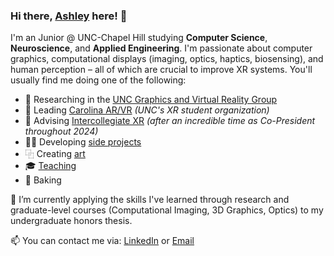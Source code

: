 ### Hi there, [Ashley](https://aneall.github.io/) here! 👋

I'm an Junior @ UNC-Chapel Hill studying **Computer Science**, **Neuroscience**, and **Applied Engineering**. I'm passionate about computer graphics, computational displays (imaging, optics, haptics, biosensing), and human perception – all of which are crucial to improve XR systems. You'll usually find me doing one of the following:

- 🔭 Researching in the [UNC Graphics and Virtual Reality Group](https://telepresence.web.unc.edu/)
- 🥽 Leading [Carolina AR/VR](https://uncarvr.org/) _(UNC's XR student organization)_
- 🥽 Advising [Intercollegiate XR](https://www.icxr.org/) _(after an incredible time as Co-President throughout 2024)_
- 👩‍💻 Developing [side projects](https://aneall.github.io/projects.html)
- ⿻ Creating [art](https://aneall.github.io/designs.html)
- 🎓 [Teaching](https://aneall.github.io/teaching.html)
- 🍪 Baking

📖 I’m currently applying the skills I've learned through research and graduate-level courses (Computational Imaging, 3D Graphics, Optics) to my undergraduate honors thesis.

📫 You can contact me via: [LinkedIn](https://www.linkedin.com/in/ashley-neall/) or [Email](aneall@unc.edu)
